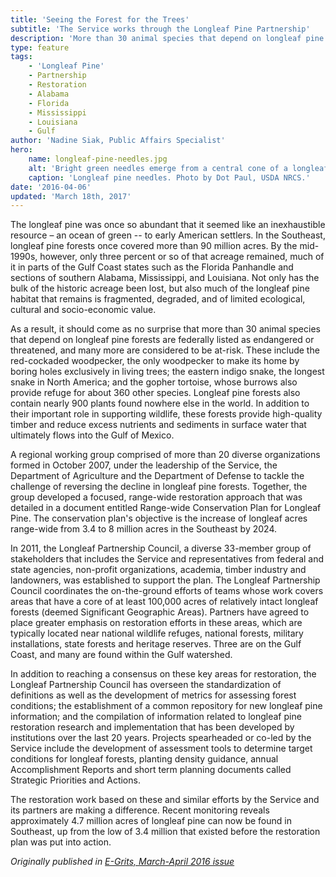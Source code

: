 ```yaml
---
title: 'Seeing the Forest for the Trees'
subtitle: 'The Service works through the Longleaf Pine Partnership'
description: 'More than 30 animal species that depend on longleaf pine forests are federally listed as endangered or threatened, and many more are considered to be at-risk. This is why the U.S. Fish and Wildlife Service is working with partners to restore longleaf pine across the southeastern United States.'
type: feature
tags:
    - 'Longleaf Pine'
    - Partnership
    - Restoration
    - Alabama
    - Florida
    - Mississippi
    - Louisiana
    - Gulf
author: 'Nadine Siak, Public Affairs Specialist'
hero:
    name: longleaf-pine-needles.jpg
    alt: 'Bright green needles emerge from a central cone of a longleaf pine tree'
    caption: 'Longleaf pine needles. Photo by Dot Paul, USDA NRCS.'
date: '2016-04-06'
updated: 'March 18th, 2017'
---
```


The longleaf pine was once so abundant that it seemed like an inexhaustible resource – an ocean of green -- to early American settlers. In the Southeast, longleaf pine forests once covered more than 90 million acres. By the mid-1990s, however, only three percent or so of that acreage remained, much of it in parts of the Gulf Coast states such as the Florida Panhandle and sections of southern Alabama, Mississippi, and Louisiana. Not only has the bulk of the historic acreage been lost, but also much of the longleaf pine habitat that remains is fragmented, degraded, and of limited ecological, cultural and socio-economic value.

As a result, it should come as no surprise that more than 30 animal species that depend on longleaf pine forests are federally listed as endangered or threatened, and many more are considered to be at-risk. These include the red-cockaded woodpecker, the only woodpecker to make its home by boring holes exclusively in living trees; the eastern indigo snake, the longest snake in North America; and the gopher tortoise, whose burrows also provide refuge for about 360 other species. Longleaf pine forests also contain nearly 900 plants found nowhere else in the world. In addition to their important role in supporting wildlife, these forests provide high-quality timber and reduce excess nutrients and sediments in surface water that ultimately flows into the Gulf of Mexico.

A regional working group comprised of more than 20 diverse organizations formed in October 2007, under the leadership of the Service, the Department of Agriculture and the Department of Defense to tackle the challenge of reversing the decline in longleaf pine forests. Together, the group developed a focused, range-wide restoration approach that was detailed in a document entitled Range-wide Conservation Plan for Longleaf Pine. The conservation plan's objective is the increase of longleaf acres range-wide from 3.4 to 8 million acres in the Southeast by 2024.

In 2011, the Longleaf Partnership Council, a diverse 33-member group of stakeholders that includes the Service and representatives from federal and state agencies, non-profit organizations, academia, timber industry and landowners, was established to support the plan. The Longleaf Partnership Council coordinates the on-the-ground efforts of teams whose work covers areas that have a core of at least 100,000 acres of relatively intact longleaf forests (deemed Significant Geographic Areas). Partners have agreed to place greater emphasis on restoration efforts in these areas, which are typically located near national wildlife refuges, national forests, military installations, state forests and heritage reserves. Three are on the Gulf Coast, and many are found within the Gulf watershed.

In addition to reaching a consensus on these key areas for restoration, the Longleaf Partnership Council has overseen the standardization of definitions as well as the development of metrics for assessing forest conditions; the establishment of a common repository for new longleaf pine information; and the compilation of information related to longleaf pine restoration research and implementation that has been developed by institutions over the last 20 years. Projects spearheaded or co-led by the Service include the development of assessment tools to determine target conditions for longleaf forests, planting density guidance, annual Accomplishment Reports and short term planning documents called Strategic Priorities and Actions.

The restoration work based on these and similar efforts by the Service and its partners are making a difference. Recent monitoring reveals approximately 4.7 million acres of longleaf pine can now be found in Southeast, up from the low of 3.4 million that existed before the restoration plan was put into action.

*Originally published in [E-Grits, March-April 2016 issue](https://issuu.com/usfwssoutheast/docs/egrits-marapr2016)*
